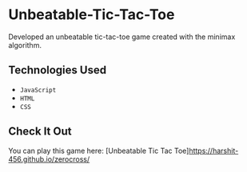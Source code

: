 # Unbeatable-Tic-Tac-Toe
Developed an unbeatable tic-tac-toe game created with the minimax algorithm.

## Technologies Used
- `JavaScript`
- `HTML`
- `CSS`
## Check It Out
You can play this game here: [Unbeatable Tic Tac Toe]https://harshit-456.github.io/zerocross/
